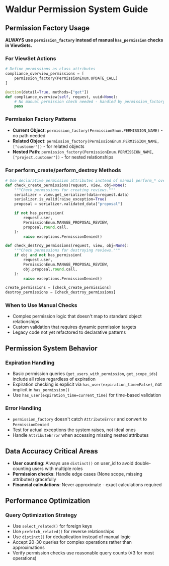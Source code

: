 # Waldur Permission System Guide

## Permission Factory Usage

**ALWAYS use `permission_factory` instead of manual `has_permission` checks in ViewSets.**

### For ViewSet Actions

```python
# Define permissions as class attributes
compliance_overview_permissions = [
    permission_factory(PermissionEnum.UPDATE_CALL)
]

@action(detail=True, methods=["get"])
def compliance_overview(self, request, uuid=None):
    # No manual permission check needed - handled by permission_factory
    pass
```

### Permission Factory Patterns

- **Current Object**: `permission_factory(PermissionEnum.PERMISSION_NAME)` - no path needed
- **Related Object**: `permission_factory(PermissionEnum.PERMISSION_NAME, ["customer"])` - for related objects
- **Nested Path**: `permission_factory(PermissionEnum.PERMISSION_NAME, ["project.customer"])` - for nested relationships

### For perform_create/perform_destroy Methods

```python
# Use declarative permission attributes instead of manual perform_* overrides
def check_create_permissions(request, view, obj=None):
    """Check permissions for creating reviews."""
    serializer = view.get_serializer(data=request.data)
    serializer.is_valid(raise_exception=True)
    proposal = serializer.validated_data["proposal"]

    if not has_permission(
        request.user,
        PermissionEnum.MANAGE_PROPOSAL_REVIEW,
        proposal.round.call,
    ):
        raise exceptions.PermissionDenied()

def check_destroy_permissions(request, view, obj=None):
    """Check permissions for destroying reviews."""
    if obj and not has_permission(
        request.user,
        PermissionEnum.MANAGE_PROPOSAL_REVIEW,
        obj.proposal.round.call,
    ):
        raise exceptions.PermissionDenied()

create_permissions = [check_create_permissions]
destroy_permissions = [check_destroy_permissions]
```

### When to Use Manual Checks

- Complex permission logic that doesn't map to standard object relationships
- Custom validation that requires dynamic permission targets
- Legacy code not yet refactored to declarative patterns

## Permission System Behavior

### Expiration Handling

- Basic permission queries (`get_users_with_permission`, `get_scope_ids`) include all roles regardless of expiration
- Expiration checking is explicit via `has_user(expiration_time=False)`, not implicit in `has_permission()`
- Use `has_user(expiration_time=current_time)` for time-based validation

### Error Handling

- `permission_factory` doesn't catch `AttributeError` and convert to `PermissionDenied`
- Test for actual exceptions the system raises, not ideal ones
- Handle `AttributeError` when accessing missing nested attributes

## Data Accuracy Critical Areas

- **User counting**: Always use `distinct()` on user_id to avoid double-counting users with multiple roles
- **Permission checks**: Handle edge cases (None scope, missing attributes) gracefully
- **Financial calculations**: Never approximate - exact calculations required

## Performance Optimization

### Query Optimization Strategy

- Use `select_related()` for foreign keys
- Use `prefetch_related()` for reverse relationships
- Use `distinct()` for deduplication instead of manual logic
- Accept 20-30 queries for complex operations rather than approximations
- Verify permission checks use reasonable query counts (≤3 for most operations)
